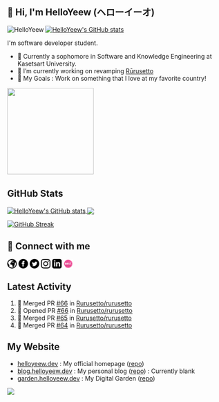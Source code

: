 <!--
### Hi there 👋
-->

<!-- ![HelloYeew's github stats](https://github-readme-stats.vercel.app/api?username=helloyeew&show_icons=true&theme=tokyonight)
![Top Langs](https://github-readme-stats.vercel.app/api/top-langs/?username=helloyeew&theme=tokyonight&layout=compact) -->

<h2>👋 Hi, I'm HelloYeew (ヘローイーオ)</h2> 

<p><img src="https://komarev.com/ghpvc/?username=HelloYeew0&style=flat&color=ff66aa" alt="HelloYeew" /> <a href="https://codestats.net/users/HelloYeew"><img src="https://img.shields.io/badge/-Codestats-3e4053" alt="HelloYeew's GitHub stats" /></a></p>

I'm software developer student.

- 🌱 Currently a sophomore in Software and Knowledge Engineering at Kasetsart University.
- 🔭 I’m currently working on revamping [Rūrusetto](https://github.com/Rurusetto/rurusetto)
- 🎯 My Goals : Work on something that I love at my favorite country!

<a href="https://www.youtube.com/watch?v=dQw4w9WgXcQ"><img src="https://github.com/HelloYeew/HelloYeew/blob/main/kasumihello.gif?raw=true" height="200px" width="200px"></a>

## GitHub Stats

<a href="https://github.com/anuraghazra/github-readme-stats">
  <img align="center" src="https://github-readme-stats.vercel.app/api?username=helloyeew&show_icons=true&theme=tokyonight" alt="HelloYeew's GitHub stats" />
</a>
<a href="https://github.com/anuraghazra/github-readme-stats">
  <img align="center" src="https://github-readme-stats.vercel.app/api/top-langs/?username=helloyeew&theme=tokyonight&layout=compact" />
</a>

[![GitHub Streak](https://github-readme-streak-stats.herokuapp.com?user=HelloYeew&theme=onedark&hide_border=true)](https://git.io/streak-stats)

## 💬 Connect with me

<a href="https://helloyeew.dev"><img src="icon/globe.svg" alt="Website" width="22" height="22" style="vertical-align:middle"></a>
<a href="https://www.facebook.com/HelloYeew/"><img src="icon/facebook.svg" alt="Facebook profiles" width="22" height="22" style="vertical-align:middle"></a>
<a href="https://twitter.com/nonggummud"><img src="icon/twitter.svg" alt="Twitter profiles" width="22" height="22" style="vertical-align:middle"></a>
<a href="https://www.instagram.com/ttim.gummud/"><img src="icon/instagram.svg" alt="Instagram profiles" width="22" height="22" style="vertical-align:middle"></a>
<a href="https://www.linkedin.com/in/phawit-pornwattanakul-a0137a1b4/"><img src="icon/linkedin.svg" alt="Linkedin profiles" width="22" height="22" style="vertical-align:middle"></a>
<a href="https://osu.ppy.sh/users/18735426"><img src="icon/osu.png" alt="osu! profiles" width="22" height="22" style="vertical-align:middle"></a>

## Latest Activity

<!--START_SECTION:activity-->
1. 🎉 Merged PR [#66](https://github.com/Rurusetto/rurusetto/pull/66) in [Rurusetto/rurusetto](https://github.com/Rurusetto/rurusetto)
2. 💪 Opened PR [#66](https://github.com/Rurusetto/rurusetto/pull/66) in [Rurusetto/rurusetto](https://github.com/Rurusetto/rurusetto)
3. 🎉 Merged PR [#65](https://github.com/Rurusetto/rurusetto/pull/65) in [Rurusetto/rurusetto](https://github.com/Rurusetto/rurusetto)
4. 🎉 Merged PR [#64](https://github.com/Rurusetto/rurusetto/pull/64) in [Rurusetto/rurusetto](https://github.com/Rurusetto/rurusetto)
<!--END_SECTION:activity-->

<!-- ## My Personal Repositories

- [💻 HelloYeew's MacBook Setup](https://github.com/HelloYeew/macbook-setup)

**All of My Projects List**

All of my projects (and my journal too) I always update in this repositories so you can check it. It always have a weird project or project that I just want to do it.

- [✈️ HelloYeew's Journal](https://github.com/HelloYeew/journal)

**Personal Website Repositories**

- [📝 helloyeew.dev](https://github.com/HelloYeew/helloyeew.dev)
- [📘 My Personal Blog](https://github.com/HelloYeew/helloyeew-blog)
- [🏡 My Digital Garden](https://github.com/HelloYeew/helloyeew-digital-garden)

## My Project

**Active Project :**

- [🌟 Kasumi](https://github.com/HelloYeew/kasumi)
- [📘 #Tweetbook](https://github.com/HelloYeew/tweetbook) : Designing and dreaming...
- [📚 Rūrusetto (ルールセット)](https://github.com/Rurusetto/rurusetto/) : My first officially working open-source with a team

**Rarely Update Project / Stable Project**

- [⚡️ Custom Discord Rich Presence](https://github.com/HelloYeew/my-custom-discord-rich-presence)
- [🔈 Vtuber Button](https://github.com/HelloYeew/vtuber-button)
- [❣️ Ban P'To Discord Bot](https://github.com/HelloYeew/ban-pto-family-bot) (Very dirty code) -->

## My Website

- [helloyeew.dev](https://helloyeew.dev) : My official homepage ([repo](https://github.com/HelloYeew/helloyeew.dev))
- [blog.helloyeew.dev](https://blog.helloyeew.dev/) : My personal blog ([repo](https://github.com/HelloYeew/new-blog)) : Currently blank
- [garden.helloyeew.dev](https://garden.helloyeew.dev/) : My Digital Garden ([repo](https://github.com/HelloYeew/helloyeew-digital-garden))
  
<!-- ## My repositories in SKE -->

<!-- **Year 1** -->
<!-- 
- [🔥 Computer Programming I](https://github.com/HelloYeew/helloyeew-computer-programming-i)
- [🔥 Laboratory of Computer Programming I](https://github.com/HelloYeew/helloyeew-lab-computer-programming-i)
- [🐳 Computer Programming II](https://github.com/HelloYeew/helloyeew-computer-programming-ii)
- [🐳 Laboratory of Computer Programming II](https://github.com/HelloYeew/helloyeew-lab-computer-programming-ii)
- [🐒 MONKE Game](https://github.com/HelloYeew/monke-game)
- [🐦 Flappydot](https://github.com/pontakornth/flappydot)
- [🎮 Pacman Boi](https://github.com/HelloYeew/pacman-boi)
- [🎮 Space Boi](https://github.com/HelloYeew/space-boi)
- [🧺 Basket Boi](https://github.com/HelloYeew/basket-boi) -->

<!-- - [🔥 Computer Programming I](https://www.youtube.com/watch?v=dQw4w9WgXcQ)
- [🔥 Laboratory of Computer Programming I](https://www.youtube.com/watch?v=v1POP-m76ac)
- [🐳 Computer Programming II](https://www.youtube.com/watch?v=2OfJYisHbkI)
- [🐳 Laboratory of Computer Programming II](https://youtu.be/O1CV1Uc1Tq0)
- [🐒 MONKE Game](https://youtu.be/Vxky2bBvmZo)
- [🐦 Flappydot](https://youtu.be/JB3INq8n9is)
- [🎮 Pacman Boi](https://youtu.be/pJKrDUQc6No)
- [🎮 Space Boi](https://youtu.be/rgtXeCXHklY)
- [🧺 Basket Boi](https://youtu.be/doEqUhFiQS4)

<p>¯\_(ツ)_/¯ Will change back later.</p> -->

![](https://hit.yhype.me/github/profile?user_id=68165621)
<!--
**HelloYeew/HelloYeew** is a ✨ _special_ ✨ repository because its `README.md` (this file) appears on your GitHub profile.

Here are some ideas to get you started:

- 🔭 I’m currently working on ...
- 🌱 I’m currently learning ...
- 👯 I’m looking to collaborate on ...
- 🤔 I’m looking for help with ...
- 💬 Ask me about ...
- 📫 How to reach me: ...
- 😄 Pronouns: ...
- ⚡ Fun fact: ...
-->
